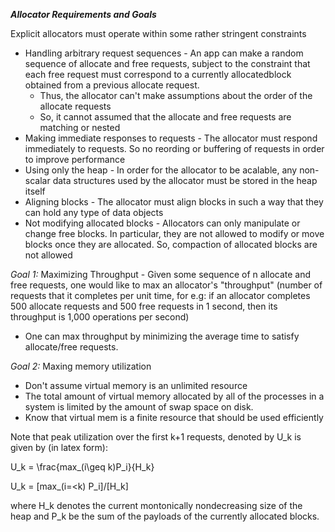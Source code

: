 ***Allocator Requirements and Goals***

Explicit allocators must operate within some rather stringent constraints

- Handling arbitrary request sequences - An app can make a random sequence of allocate and free requests, subject to the constraint that each free request must correspond to a currently allocatedblock obtained from a previous allocate request.
	- Thus, the allocator can't make assumptions about the order of the allocate requests
	- So, it cannot assumed that the allocate and free requests are matching or nested
- Making immediate responses to requests - The allocator must respond immediately to requests. So no reording or buffering of requests in order to improve performance
- Using only the heap - In order for the allocator to be acalable, any non-scalar data structures used by the allocator must be stored in the heap itself
- Aligning blocks - The allocator must align blocks in such a way that they can hold any type of data objects
- Not modifying allocated blocks - Allocators can only manipulate or change free blocks. In particular, they are not allowed to modify or move blocks once they are allocated. So, compaction of allocated blocks are not allowed

*Goal 1:* Maximizing Throughput - Given some sequence of n allocate and free requests, one would like to max an allocator's "throughput" (number of requests that it completes per unit time, for e.g: if an allocator completes 500 allocate requests and 500 free requests in 1 second, then its throughput is 1,000 operations per second)

- One can max throughput by minimizing the average time to satisfy allocate/free requests.

*Goal 2:* Maxing memory utilization

- Don't assume virtual memory is an unlimited resource
- The total amount of virtual memory allocated by all of the processes in a system is limited by the amount of swap space on disk.
- Know that virtual mem is a finite resource that should be used efficiently


Note that peak utilization over the first k+1 requests, denoted by U_k is given by (in latex form):

U_k = \frac{max_(i\geq k)P_i}{H_k}

U_k = [max_(i=<k) P_i]/[H_k]

where H_k denotes the current montonically nondecreasing size of the heap and P_k be the sum of the payloads of the currently allocated blocks.
